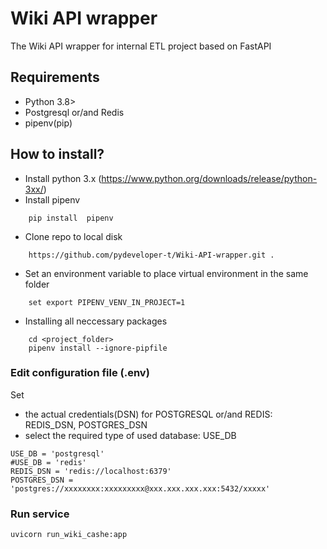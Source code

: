 ﻿# Wiki API wrapper

The Wiki API wrapper for internal ETL project based on FastAPI



## Requirements

- Python 3.8>
- Postgresql or/and Redis
- pipenv(pip)


## How to install?
- Install python 3.x (https://www.python.org/downloads/release/python-3xx/)
- Install pipenv
```
	pip install  pipenv
```	
- Clone repo to local disk
```
	https://github.com/pydeveloper-t/Wiki-API-wrapper.git . 
```	
- Set an environment variable to place virtual environment in the same folder
```
	set export PIPENV_VENV_IN_PROJECT=1
```	
-  Installing all neccessary packages
```
    cd <project_folder>
    pipenv install --ignore-pipfile
```	





### Edit configuration file (.env)
Set 
- the actual credentials(DSN) for POSTGRESQL or/and REDIS: REDIS_DSN, POSTGRES_DSN
- select the required type of used database: USE_DB
 

```
USE_DB = 'postgresql'
#USE_DB = 'redis'
REDIS_DSN = 'redis://localhost:6379'
POSTGRES_DSN = 'postgres://xxxxxxxx:xxxxxxxxx@xxx.xxx.xxx.xxx:5432/xxxxx'
```


### Run service
```
uvicorn run_wiki_cashe:app
```


